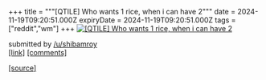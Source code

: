 +++
title = """[QTILE] Who wants 1 rice, when i can have 2"""
date = 2024-11-19T09:20:51.000Z
expiryDate = 2024-11-19T09:20:51.000Z
tags = ["reddit","wm"]
+++
[![[QTILE] Who wants 1 rice, when i can have 2](https://b.thumbs.redditmedia.com/qHQe8FEvZ53p6F1QmAhflGHlD-k_tC00wGV3oR6N0sc.jpg "[QTILE] Who wants 1 rice, when i can have 2")](https://www.reddit.com/r/unixporn/comments/1gut8pq/qtile_who_wants_1_rice_when_i_can_have_2/)

submitted by [/u/shibamroy](https://www.reddit.com/user/shibamroy)  
[\[link\]](https://www.reddit.com/gallery/1gut8pq) [\[comments\]](https://www.reddit.com/r/unixporn/comments/1gut8pq/qtile_who_wants_1_rice_when_i_can_have_2/)

[[source]](https://www.reddit.com/r/unixporn/comments/1gut8pq/qtile_who_wants_1_rice_when_i_can_have_2/)
